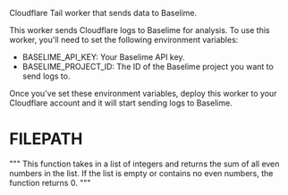  Cloudflare Tail worker that sends data to Baselime.

 This worker sends Cloudflare logs to Baselime for analysis. To use this worker, you'll need to set the following environment variables:

 - BASELIME_API_KEY: Your Baselime API key.
 - BASELIME_PROJECT_ID: The ID of the Baselime project you want to send logs to.

 Once you've set these environment variables, deploy this worker to your Cloudflare account and it will start sending logs to Baselime.
# FILEPATH
"""
This function takes in a list of integers and returns the sum of all even numbers in the list.
If the list is empty or contains no even numbers, the function returns 0.
"""
